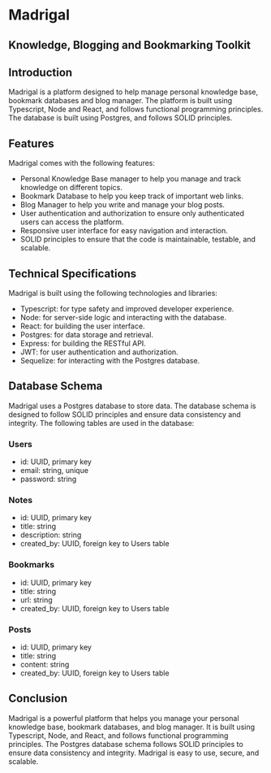 # Madrigal
## Knowledge, Blogging and Bookmarking Toolkit

## Introduction

Madrigal is a platform designed to help manage personal knowledge base, bookmark databases and blog manager. The platform is built using Typescript, Node and React, and follows functional programming principles. The database is built using Postgres, and follows SOLID principles.

## Features

Madrigal comes with the following features:

- Personal Knowledge Base manager to help you manage and track knowledge on different topics.
- Bookmark Database to help you keep track of important web links.
- Blog Manager to help you write and manage your blog posts.
- User authentication and authorization to ensure only authenticated users can access the platform.
- Responsive user interface for easy navigation and interaction.
- SOLID principles to ensure that the code is maintainable, testable, and scalable.

## Technical Specifications

Madrigal is built using the following technologies and libraries:

- Typescript: for type safety and improved developer experience.
- Node: for server-side logic and interacting with the database.
- React: for building the user interface.
- Postgres: for data storage and retrieval.
- Express: for building the RESTful API.
- JWT: for user authentication and authorization.
- Sequelize: for interacting with the Postgres database.

## Database Schema

Madrigal uses a Postgres database to store data. The database schema is designed to follow SOLID principles and ensure data consistency and integrity. The following tables are used in the database:

### Users

- id: UUID, primary key
- email: string, unique
- password: string

### Notes

- id: UUID, primary key
- title: string
- description: string
- created_by: UUID, foreign key to Users table

### Bookmarks

- id: UUID, primary key
- title: string
- url: string
- created_by: UUID, foreign key to Users table

### Posts

- id: UUID, primary key
- title: string
- content: string
- created_by: UUID, foreign key to Users table

## Conclusion

Madrigal is a powerful platform that helps you manage your personal knowledge base, bookmark databases, and blog manager. It is built using Typescript, Node, and React, and follows functional programming principles. The Postgres database schema follows SOLID principles to ensure data consistency and integrity. Madrigal is easy to use, secure, and scalable.